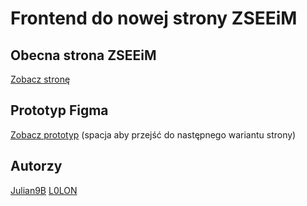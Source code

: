 # Frontend do nowej strony ZSEEiM

## Obecna strona ZSEEiM

[Zobacz stronę](https://zseeim.edu.pl/)

## Prototyp Figma

[Zobacz prototyp](https://www.figma.com/proto/2JfnEbqCSngBNmwLVMs89w/ZSEEIM---frontend?node-id=73-2&p=f&t=b14youJPkA3nmA0x-1&scaling=min-zoom&content-scaling=fixed&page-id=0%3A1&starting-point-node-id=73%3A2)
(spacja aby przejść do następnego wariantu strony)

## Autorzy

[Julian9B](https://github.com/Julian9B)
[L0LON](https://github.com/L0LON)
